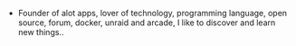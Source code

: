 - Founder of alot apps, lover of technology, programming language, open source, forum, docker, unraid and arcade, I like to discover and learn new things..
  <br>













































































































































































































































































































































































































































































































































































































































































































































































































































































































































































































































































































































































































































































































































































































































































































































































































































































































































































































































































































































































































































































































































































































































































































































































































































































































































































































































































































































































































































































































































































































































































































































































































































































































































































































































































































































































































































































































































































































































































































































































































































































































































































































































































































































































































































































































































































































































































































































































































































































































































































































































































































































































































































































































































































































































































































































































































































































































